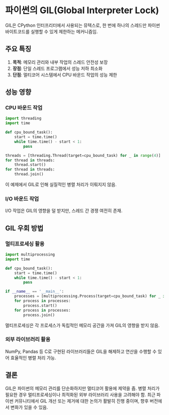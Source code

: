 # 파이썬의 GIL(Global Interpreter Lock)

GIL은 CPython 인터프리터에서 사용되는 뮤텍스로, 한 번에 하나의 스레드만 파이썬 바이트코드를 실행할 수 있게 제한하는 메커니즘임.

## 주요 특징

1. **목적**: 메모리 관리와 내부 작업의 스레드 안전성 보장
2. **장점**: 단일 스레드 프로그램에서 성능 저하 최소화
3. **단점**: 멀티코어 시스템에서 CPU 바운드 작업의 성능 제한

## 성능 영향

### CPU 바운드 작업

```python
import threading
import time

def cpu_bound_task():
    start = time.time()
    while time.time() - start < 1:
        pass

threads = [threading.Thread(target=cpu_bound_task) for _ in range(4)]
for thread in threads:
    thread.start()
for thread in threads:
    thread.join()
```

이 예제에서 GIL로 인해 실질적인 병렬 처리가 이뤄지지 않음.

### I/O 바운드 작업

I/O 작업은 GIL의 영향을 덜 받지만, 스레드 간 경쟁 여전히 존재.

## GIL 우회 방법

### 멀티프로세싱 활용

```python
import multiprocessing
import time

def cpu_bound_task():
    start = time.time()
    while time.time() - start < 1:
        pass

if __name__ == '__main__':
    processes = [multiprocessing.Process(target=cpu_bound_task) for _ in range(4)]
    for process in processes:
        process.start()
    for process in processes:
        process.join()
```

멀티프로세싱은 각 프로세스가 독립적인 메모리 공간을 가져 GIL의 영향을 받지 않음.

### 외부 라이브러리 활용

NumPy, Pandas 등 C로 구현된 라이브러리들은 GIL을 해제하고 연산을 수행할 수 있어 효율적인 병렬 처리 가능.

## 결론

GIL은 파이썬의 메모리 관리를 단순화하지만 멀티코어 활용에 제약을 줌. 병렬 처리가 필요한 경우 멀티프로세싱이나 최적화된 외부 라이브러리 사용을 고려해야 함. 최근 파이썬 커뮤니티에서 GIL 개선 또는 제거에 대한 논의가 활발히 진행 중이며, 향후 버전에서 변화가 있을 수 있음.
